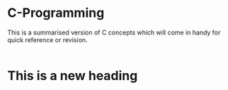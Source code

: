 # C-Programming
This is a summarised version of C concepts which will come in handy for quick reference or revision.
<br><br>
# This is a new heading 

